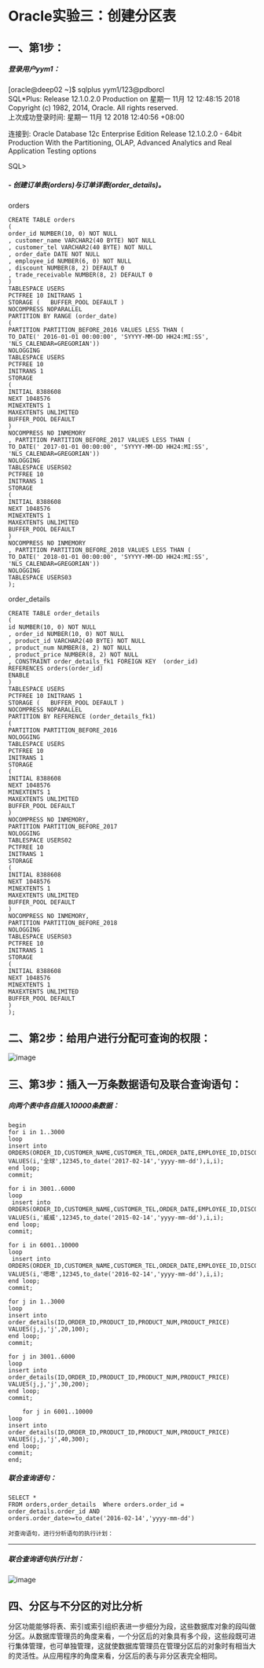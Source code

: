 **Oracle实验三：创建分区表**  
========
一、第1步：
-------
##### 登录用户yym1：  
[oracle@deep02 ~]$ sqlplus yym1/123@pdborcl  
SQL*Plus: Release 12.1.0.2.0 Production on 星期一 11月 12 12:48:15 2018  
Copyright (c) 1982, 2014, Oracle.  All rights reserved.  
上次成功登录时间: 星期一 11月 12 2018 12:40:56 +08:00  

连接到:
Oracle Database 12c Enterprise Edition Release 12.1.0.2.0 - 64bit Production
With the Partitioning, OLAP, Advanced Analytics and Real Application Testing options

SQL>    

##### - 创建订单表(orders)与订单详表(order_details)。
orders
 
    CREATE TABLE orders 
    (
    order_id NUMBER(10, 0) NOT NULL 
    , customer_name VARCHAR2(40 BYTE) NOT NULL 
    , customer_tel VARCHAR2(40 BYTE) NOT NULL 
    , order_date DATE NOT NULL 
    , employee_id NUMBER(6, 0) NOT NULL 
    , discount NUMBER(8, 2) DEFAULT 0 
    , trade_receivable NUMBER(8, 2) DEFAULT 0 
    ) 
    TABLESPACE USERS 
    PCTFREE 10 INITRANS 1 
    STORAGE (   BUFFER_POOL DEFAULT ) 
    NOCOMPRESS NOPARALLEL 
    PARTITION BY RANGE (order_date) 
    (
    PARTITION PARTITION_BEFORE_2016 VALUES LESS THAN (
    TO_DATE(' 2016-01-01 00:00:00', 'SYYYY-MM-DD HH24:MI:SS', 
    'NLS_CALENDAR=GREGORIAN')) 
    NOLOGGING 
    TABLESPACE USERS 
    PCTFREE 10 
    INITRANS 1 
    STORAGE 
    ( 
    INITIAL 8388608 
    NEXT 1048576 
    MINEXTENTS 1 
    MAXEXTENTS UNLIMITED 
    BUFFER_POOL DEFAULT 
    ) 
    NOCOMPRESS NO INMEMORY  
    , PARTITION PARTITION_BEFORE_2017 VALUES LESS THAN (
    TO_DATE(' 2017-01-01 00:00:00', 'SYYYY-MM-DD HH24:MI:SS', 
    'NLS_CALENDAR=GREGORIAN')) 
    NOLOGGING 
    TABLESPACE USERS02 
    PCTFREE 10 
    INITRANS 1 
    STORAGE 
    ( 
    INITIAL 8388608 
    NEXT 1048576 
    MINEXTENTS 1 
    MAXEXTENTS UNLIMITED 
    BUFFER_POOL DEFAULT 
    ) 
    NOCOMPRESS NO INMEMORY  
    , PARTITION PARTITION_BEFORE_2018 VALUES LESS THAN (
    TO_DATE(' 2018-01-01 00:00:00', 'SYYYY-MM-DD HH24:MI:SS', 
    'NLS_CALENDAR=GREGORIAN')) 
    NOLOGGING 
    TABLESPACE USERS03 
    );

order_details

    CREATE TABLE order_details   
    (  
    id NUMBER(10, 0) NOT NULL   
    , order_id NUMBER(10, 0) NOT NULL  
    , product_id VARCHAR2(40 BYTE) NOT NULL   
    , product_num NUMBER(8, 2) NOT NULL   
    , product_price NUMBER(8, 2) NOT NULL   
    , CONSTRAINT order_details_fk1 FOREIGN KEY  (order_id)  
    REFERENCES orders(order_id)  
    ENABLE   
    )   
    TABLESPACE USERS   
    PCTFREE 10 INITRANS 1    
    STORAGE (   BUFFER_POOL DEFAULT )   
    NOCOMPRESS NOPARALLEL  
    PARTITION BY REFERENCE (order_details_fk1)  
    (  
    PARTITION PARTITION_BEFORE_2016   
    NOLOGGING   
    TABLESPACE USERS  
    PCTFREE 10   
    INITRANS 1   
    STORAGE   
    (   
    INITIAL 8388608   
    NEXT 1048576   
    MINEXTENTS 1   
    MAXEXTENTS UNLIMITED   
    BUFFER_POOL DEFAULT   
    )   
    NOCOMPRESS NO INMEMORY,   
    PARTITION PARTITION_BEFORE_2017   
    NOLOGGING   
    TABLESPACE USERS02  
    PCTFREE 10   
    INITRANS 1   
    STORAGE    
    (   
    INITIAL 8388608   
    NEXT 1048576   
    MINEXTENTS 1   
    MAXEXTENTS UNLIMITED   
    BUFFER_POOL DEFAULT   
    )   
    NOCOMPRESS NO INMEMORY,  
    PARTITION PARTITION_BEFORE_2018   
    NOLOGGING   
    TABLESPACE USERS03  
    PCTFREE 10   
    INITRANS 1   
    STORAGE   
    (   
    INITIAL 8388608   
    NEXT 1048576   
    MINEXTENTS 1   
    MAXEXTENTS UNLIMITED   
    BUFFER_POOL DEFAULT   
    )   
    );  


二、第2步：给用户进行分配可查询的权限： 
---------
![image](https://github.com/snowball1998/Oracle/blob/master/test3/1.png) 

三、第3步：插入一万条数据语句及联合查询语句：  
--------
##### 向两个表中各自插入10000条数据：
    begin
    for i in 1..3000
    loop
    insert into ORDERS(ORDER_ID,CUSTOMER_NAME,CUSTOMER_TEL,ORDER_DATE,EMPLOYEE_ID,DISCOUNT) VALUES(i,'全球',12345,to_date('2017-02-14','yyyy-mm-dd'),i,i);
    end loop;
    commit;
    
    for i in 3001..6000
    loop
     insert into ORDERS(ORDER_ID,CUSTOMER_NAME,CUSTOMER_TEL,ORDER_DATE,EMPLOYEE_ID,DISCOUNT) VALUES(i,'威威',12345,to_date('2015-02-14','yyyy-mm-dd'),i,i);
    end loop;
    commit;
    
    for i in 6001..10000
    loop
     insert into ORDERS(ORDER_ID,CUSTOMER_NAME,CUSTOMER_TEL,ORDER_DATE,EMPLOYEE_ID,DISCOUNT) VALUES(i,'嗯嗯',12345,to_date('2016-02-14','yyyy-mm-dd'),i,i);
    end loop;
    commit;
    
    for j in 1..3000
    loop
    insert into order_details(ID,ORDER_ID,PRODUCT_ID,PRODUCT_NUM,PRODUCT_PRICE) VALUES(j,j,'j',20,100);
    end loop;
    commit;
    
    for j in 3001..6000
    loop
    insert into order_details(ID,ORDER_ID,PRODUCT_ID,PRODUCT_NUM,PRODUCT_PRICE) VALUES(j,j,'j',30,200);
    end loop;
    commit;
    
        for j in 6001..10000
    loop
    insert into order_details(ID,ORDER_ID,PRODUCT_ID,PRODUCT_NUM,PRODUCT_PRICE) VALUES(j,j,'j',40,300);
    end loop;
    commit;
    end;  
    
 ##### 联合查询语句：
    SELECT *
    FROM orders,order_details  Where orders.order_id = order_details.order_id AND
    orders.order_date>=to_date('2016-02-14','yyyy-mm-dd')

    对查询语句，进行分析语句的执行计划：  
--------
##### 联合查询语句执行计划：
![image](https://github.com/snowball1998/Oracle/blob/master/test3/2.png)       

四、分区与不分区的对比分析
--------
分区功能能够将表、索引或索引组织表进一步细分为段，这些数据库对象的段叫做分区。从数据库管理员的角度来看，一个分区后的对象具有多个段，这些段既可进行集体管理，也可单独管理，这就使数据库管理员在管理分区后的对象时有相当大的灵活性。从应用程序的角度来看，分区后的表与非分区表完全相同。
